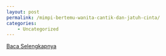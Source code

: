 ```yaml
---
layout: post
permalink: /mimpi-bertemu-wanita-cantik-dan-jatuh-cinta/
categories:
    - Uncategorized
---
```


[Baca Selengkapnya](/03)